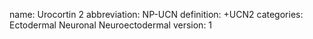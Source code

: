 name: Urocortin 2
abbreviation: NP-UCN
definition: +UCN2
categories: Ectodermal Neuronal Neuroectodermal
version: 1
